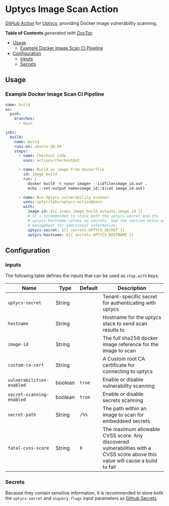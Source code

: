 # Uptycs Image Scan Action

[GitHub Action](https://github.com/features/actions) for [Uptycs](https://github.com/uptycslabs/uptycs-action), providing Docker image vulnerability scanning.

<!-- START doctoc generated TOC please keep comment here to allow auto update -->
<!-- DON'T EDIT THIS SECTION, INSTEAD RE-RUN doctoc TO UPDATE -->
**Table of Contents**  *generated with [DocToc](https://github.com/thlorenz/doctoc)*

- [Usage](#usage)
  - [Example Docker Image Scan CI Pipeline](#example-docker-image-scan-ci-pipeline)
- [Configuration](#configuration)
  - [inputs](#inputs)
  - [Secrets](#secrets)

<!-- END doctoc generated TOC please keep comment here to allow auto update -->

## Usage

### Example Docker Image Scan CI Pipeline

```yaml
name: build
on:
  push:
    branches:
      - main

jobs:
  build:
    name: Build
    runs-on: ubuntu-20.04
    steps:
      - name: Checkout code
        uses: actions/checkout@v2

      - name: Build an image from Dockerfile
        id: image_build
        run: |
          docker build -t <your image> --iidfile=image_id.out .
          echo ::set-output name=image_id::$(cat image_id.out)

      - name: Run Uptycs vulnerability scanner
        uses: uptycslabs/uptycs-action@main
        with:
          image-id: ${{ steps.image_build.outputs.image_id }}
          # It's recommended to store both the uptycs-secret and the
          # uptycs-hostname values as secrets. See the section below on secrets
          # management for additional information.
          uptycs-secret: ${{ secrets.UPTYCS_SECRET }}
          uptycs-hostname: ${{ secrets.UPTYCS_HOSTNAME }}
```

## Configuration

### inputs

The following table defines the inputs that can be used as `step.with` keys:

| Name                      | Type     | Default | Description                                                                           |
|---------------------------|----------|---------|---------------------------------------------------------------------------------------|
| `uptycs-secret`           | String   |         | Tenant-specific secret for authenticating with uptycs                                 |
| `hostname`                | String   |         | Hostname for the uptycs stack to send scan results to                                 |
| `image-id`                | String   |         | The full sha256 docker image reference for the image to scan                          |
| `custom-ca-cert`          | String   |         | A Custom root CA certificate for connecting to uptycs                                 |
| `vulnerabilities-enabled` | boolean  | `true`  | Enable or disable vulnerability scanning                                              |
| `secret-scanning-enabled` | boolean  | `true`  | Enable or disable secrets scanning                                                    |
| `secret-path`             | String   | `/%%`   | The path within an image to scan for embeddeed secrets                                |
| `fatal-cvss-score`        | String   | `8`     | The maximum allowable CVSS score. Any discovered vulnerabilities with a CVSS score above this value will cause a build to fail |

### Secrets

Because they contain sensitive information, it is recommended to store both the `uptycs-secret` and `osquery-flags` input parameters as [Github Secrets](https://docs.github.com/en/actions/security-guides/encrypted-secrets).

